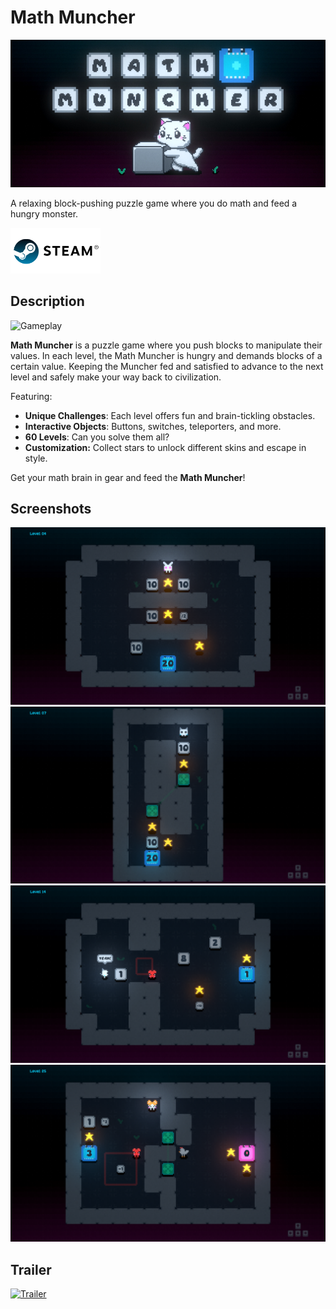 # Math Muncher

<img src="./Assets/Recordings/StoreAssets/header_capsule.jpg" alt="Header capsule"/>

A relaxing block-pushing puzzle game where you do math and feed a hungry monster.

<a href="https://store.steampowered.com/app/3450940/Math_Muncher/">
    <img src="./steam.png" width=144 alt="Steam icon"/>
</a>

## Description

<img src="./Assets/Recordings/Trailer/gameplay.gif" alt="Gameplay"/>

**Math Muncher** is a puzzle game where you push blocks to manipulate their values. In each level, the Math Muncher is hungry and demands blocks of a certain value. Keeping the Muncher fed and satisfied to advance to the next level and safely make your way back to civilization.

Featuring:

- **Unique Challenges**: Each level offers fun and brain-tickling obstacles.
- **Interactive Objects**: Buttons, switches, teleporters, and more.
- **60 Levels**: Can you solve them all?
- **Customization:** Collect stars to unlock different skins and escape in style.

Get your math brain in gear and feed the **Math Muncher**!

## Screenshots

<img src="./Assets/Recordings/Screenshots/screenshot1.png" alt="Screenshot 1"/>
<img src="./Assets/Recordings/Screenshots/screenshot2.png" alt="Screenshot 2"/>
<img src="./Assets/Recordings/Screenshots/screenshot3.png" alt="Screenshot 3"/>
<img src="./Assets/Recordings/Screenshots/screenshot4.png" alt="Screenshot 4"/>

## Trailer

[![Trailer](https://img.youtube.com/vi/r7a5ODbHXiE/hqdefault.jpg)](https://www.youtube.com/watch?v=r7a5ODbHXiE)
